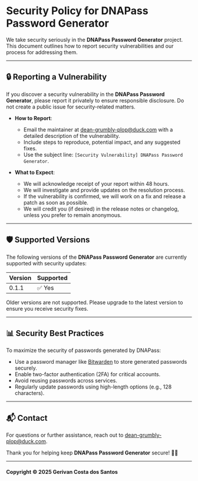 # Security Policy for DNAPass Password Generator

We take security seriously in the **DNAPass Password Generator** project. This document outlines how to report security vulnerabilities and our process for addressing them.

---

## 🔒 Reporting a Vulnerability

If you discover a security vulnerability in the **DNAPass Password Generator**, please report it privately to ensure responsible disclosure. Do not create a public issue for security-related matters.

- **How to Report**:
  - Email the maintainer at [dean-grumbly-plop@duck.com](mailto:dean-grumbly-plop@duck.com) with a detailed description of the vulnerability.
  - Include steps to reproduce, potential impact, and any suggested fixes.
  - Use the subject line: `[Security Vulnerability] DNAPass Password Generator`.

- **What to Expect**:
  - We will acknowledge receipt of your report within 48 hours.
  - We will investigate and provide updates on the resolution process.
  - If the vulnerability is confirmed, we will work on a fix and release a patch as soon as possible.
  - We will credit you (if desired) in the release notes or changelog, unless you prefer to remain anonymous.

---

## 🛡️ Supported Versions

The following versions of the **DNAPass Password Generator** are currently supported with security updates:

| Version | Supported          |
|---------|--------------------|
| 0.1.1   | ✅ Yes             |

Older versions are not supported. Please upgrade to the latest version to ensure you receive security fixes.

---

## 📊 Security Best Practices

To maximize the security of passwords generated by DNAPass:
- Use a password manager like [Bitwarden](https://bitwarden.com/) to store generated passwords securely.
- Enable two-factor authentication (2FA) for critical accounts.
- Avoid reusing passwords across services.
- Regularly update passwords using high-length options (e.g., 128 characters).

---

## 📬 Contact

For questions or further assistance, reach out to [dean-grumbly-plop@duck.com](mailto:dean-grumbly-plop@duck.com).

Thank you for helping keep **DNAPass Password Generator** secure! 🚀🔑

---

#### Copyright © 2025 Gerivan Costa dos Santos
